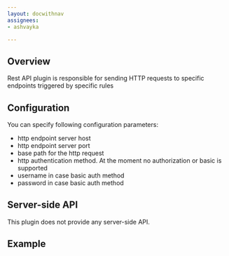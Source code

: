 ```yaml
---
layout: docwithnav
assignees:
- ashvayka

---
```


## Overview

Rest API plugin is responsible for sending HTTP requests to specific endpoints triggered by specific rules

## Configuration

You can specify following configuration parameters:

 - http endpoint server host
 - http endpoint server port
 - base path for the http request
 - http authentication method. At the moment no authorization or basic is supported
 - username in case basic auth method
 - password in case basic auth method

## Server-side API

This plugin does not provide any server-side API.

## Example
